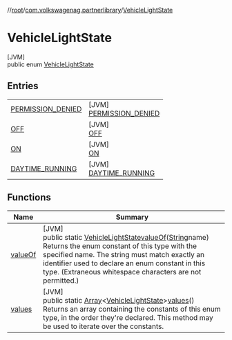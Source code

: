 //[root](../../../index.md)/[com.volkswagenag.partnerlibrary](../index.md)/[VehicleLightState](index.md)

# VehicleLightState

[JVM]\
public enum [VehicleLightState](index.md)

## Entries

| | |
|---|---|
| [PERMISSION_DENIED](-p-e-r-m-i-s-s-i-o-n_-d-e-n-i-e-d/index.md) | [JVM]<br>[PERMISSION_DENIED](-p-e-r-m-i-s-s-i-o-n_-d-e-n-i-e-d/index.md) |
| [OFF](-o-f-f/index.md) | [JVM]<br>[OFF](-o-f-f/index.md) |
| [ON](-o-n/index.md) | [JVM]<br>[ON](-o-n/index.md) |
| [DAYTIME_RUNNING](-d-a-y-t-i-m-e_-r-u-n-n-i-n-g/index.md) | [JVM]<br>[DAYTIME_RUNNING](-d-a-y-t-i-m-e_-r-u-n-n-i-n-g/index.md) |

## Functions

| Name | Summary |
|---|---|
| [valueOf](value-of.md) | [JVM]<br>public static [VehicleLightState](index.md)[valueOf](value-of.md)([String](https://docs.oracle.com/javase/8/docs/api/java/lang/String.html)name)<br>Returns the enum constant of this type with the specified name. The string must match exactly an identifier used to declare an enum constant in this type. (Extraneous whitespace characters are not permitted.) |
| [values](values.md) | [JVM]<br>public static [Array](https://kotlinlang.org/api/latest/jvm/stdlib/kotlin/-array/index.html)&lt;[VehicleLightState](index.md)&gt;[values](values.md)()<br>Returns an array containing the constants of this enum type, in the order they're declared. This method may be used to iterate over the constants. |

